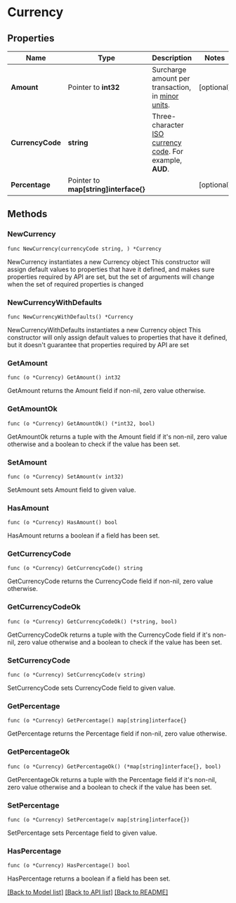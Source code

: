 # Currency

## Properties

Name | Type | Description | Notes
------------ | ------------- | ------------- | -------------
**Amount** | Pointer to **int32** | Surcharge amount per transaction, in [minor units](https://docs.adyen.com/development-resources/currency-codes). | [optional] 
**CurrencyCode** | **string** | Three-character [ISO currency code](https://docs.adyen.com/development-resources/currency-codes). For example, **AUD**. | 
**Percentage** | Pointer to **map[string]interface{}** |  | [optional] 

## Methods

### NewCurrency

`func NewCurrency(currencyCode string, ) *Currency`

NewCurrency instantiates a new Currency object
This constructor will assign default values to properties that have it defined,
and makes sure properties required by API are set, but the set of arguments
will change when the set of required properties is changed

### NewCurrencyWithDefaults

`func NewCurrencyWithDefaults() *Currency`

NewCurrencyWithDefaults instantiates a new Currency object
This constructor will only assign default values to properties that have it defined,
but it doesn't guarantee that properties required by API are set

### GetAmount

`func (o *Currency) GetAmount() int32`

GetAmount returns the Amount field if non-nil, zero value otherwise.

### GetAmountOk

`func (o *Currency) GetAmountOk() (*int32, bool)`

GetAmountOk returns a tuple with the Amount field if it's non-nil, zero value otherwise
and a boolean to check if the value has been set.

### SetAmount

`func (o *Currency) SetAmount(v int32)`

SetAmount sets Amount field to given value.

### HasAmount

`func (o *Currency) HasAmount() bool`

HasAmount returns a boolean if a field has been set.

### GetCurrencyCode

`func (o *Currency) GetCurrencyCode() string`

GetCurrencyCode returns the CurrencyCode field if non-nil, zero value otherwise.

### GetCurrencyCodeOk

`func (o *Currency) GetCurrencyCodeOk() (*string, bool)`

GetCurrencyCodeOk returns a tuple with the CurrencyCode field if it's non-nil, zero value otherwise
and a boolean to check if the value has been set.

### SetCurrencyCode

`func (o *Currency) SetCurrencyCode(v string)`

SetCurrencyCode sets CurrencyCode field to given value.


### GetPercentage

`func (o *Currency) GetPercentage() map[string]interface{}`

GetPercentage returns the Percentage field if non-nil, zero value otherwise.

### GetPercentageOk

`func (o *Currency) GetPercentageOk() (*map[string]interface{}, bool)`

GetPercentageOk returns a tuple with the Percentage field if it's non-nil, zero value otherwise
and a boolean to check if the value has been set.

### SetPercentage

`func (o *Currency) SetPercentage(v map[string]interface{})`

SetPercentage sets Percentage field to given value.

### HasPercentage

`func (o *Currency) HasPercentage() bool`

HasPercentage returns a boolean if a field has been set.


[[Back to Model list]](../README.md#documentation-for-models) [[Back to API list]](../README.md#documentation-for-api-endpoints) [[Back to README]](../README.md)


